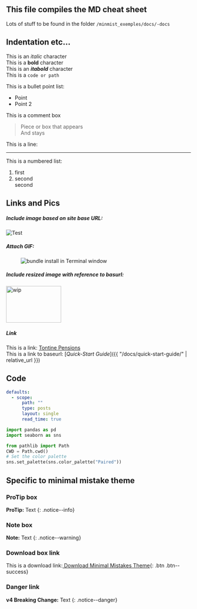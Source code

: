 
## This file compiles the MD cheat sheet
Lots of stuff to be found in the folder `/minmist_exemples/docs/-docs`


## Indentation etc...

This is an *italic* character  
This is a **bold** character  
This is an ***itabold*** character  
This is a `code or path `

This is a bullet point list:
* Point
* Point 2

This is a comment box
> Piece or box that appears   
> And stays

This is a line:

---


This is a numbered list:
1. first
2. second   
   second


## Links and Pics
##### Include image based on site base URL:  
![Test]({{site.baseurl}}/assets/images/wip_small.jpg)
##### Attach GIF:
<figure>
  <img src="{{ '/assets/images/mm-bundle-install.gif' | relative_url }}" alt="bundle install in Terminal window">
</figure>

##### Include resized image with reference to basurl:
<div>
 <p align="left">
   <img src="{{site.baseurl}}/assets/images/wip_small.jpg" alt="wip"
 	   title="Under Construction" width="150" height="100" />
 </p>
</div>

##### Link
This is a link: [Tontine Pensions](https://scholarship.law.upenn.edu/penn_law_review/vol163/iss3/3/)   
This is a link to baseurl: [*Quick-Start Guide*]({{ "/docs/quick-start-guide/" | relative_url }})

## Code

```yaml
defaults:
  - scope:
      path: ""
      type: posts
      layout: single
      read_time: true
```


```python
import pandas as pd
import seaborn as sns

from pathlib import Path
CWD = Path.cwd()
# Set the color palette
sns.set_palette(sns.color_palette("Paired"))

```


## Specific to minimal mistake theme

### ProTip box

**ProTip:** Text
{: .notice--info}

### Note box
**Note:** Text
{: .notice--warning}

### Download box link
This is a download link:[<i class="fas fa-download"></i> Download Minimal Mistakes Theme](https://github.com/mmistakes/minimal-mistakes/archive/master.zip){: .btn .btn--success}

### Danger link
**v4 Breaking Change:** Text
{: .notice--danger}
